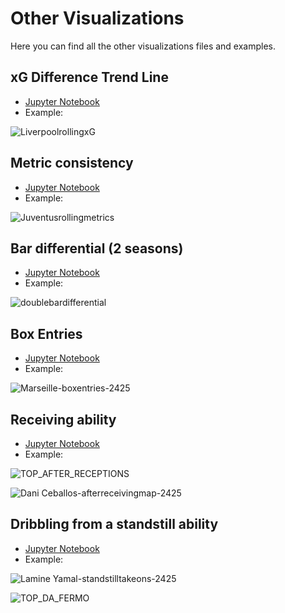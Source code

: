 # Other Visualizations
Here you can find all the other visualizations files and examples.

## xG Difference Trend Line
- [Jupyter Notebook](https://gibranium.github.io/others/xgtrendline.html)
- Example:
  
![LiverpoolrollingxG](https://github.com/user-attachments/assets/151e64bb-a3f9-497e-9241-64887d156e25)

## Metric consistency
- [Jupyter Notebook](https://gibranium.github.io/others/METRICS-CONSISTENCY.html)
- Example:

![Juventusrollingmetrics](https://github.com/user-attachments/assets/5956b2e0-b2ff-45df-afd4-87d2576b4c98)

## Bar differential (2 seasons)
- [Jupyter Notebook](https://gibranium.github.io/others/DOUBLE-BAR-DIFFERENTIAL.html)
- Example:

![doublebardifferential](https://github.com/user-attachments/assets/81fecc4b-06ab-4f7e-a039-2092f8ae1e0a)

## Box Entries
- [Jupyter Notebook](https://gibranium.github.io/others/BOX-ENTRIES.html)
- Example:

![Marseille-boxentries-2425](https://github.com/user-attachments/assets/d0ebf18b-88f6-4f4c-b7eb-2628921994d1)

## Receiving ability
- [Jupyter Notebook](https://gibranium.github.io/others/RECEIVING-ABILITY.html)
- Example:

![TOP_AFTER_RECEPTIONS](https://github.com/user-attachments/assets/fe175431-0ba0-48ae-b8c4-526d37889082)

![Dani Ceballos-afterreceivingmap-2425](https://github.com/user-attachments/assets/11501cac-48da-4381-9066-8b17f6c30416)

## Dribbling from a standstill ability
- [Jupyter Notebook](https://gibranium.github.io/others/DRIBBLING_DA_FERMO.html)
- Example:

![Lamine Yamal-standstilltakeons-2425](https://github.com/user-attachments/assets/40c2b3fe-f8fa-426d-86a8-f8525c577597)

![TOP_DA_FERMO](https://github.com/user-attachments/assets/8d0e08b1-48c8-4b23-aa0e-79c8271cc36a)
